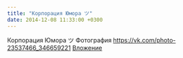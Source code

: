 ```yaml
---
title: "Корпорация Юмора ツ"
date: 2014-12-08 11:33:00 +0300
---
```


Корпорация Юмора ツ
Фотография
<a class="vk-attach" href="https://vk.com/photo-23537466_346659221">https://vk.com/photo-23537466_346659221</a>
<a class="vk-attach" href="https://vk.com/photo-23537466_346659221">Вложение</a>
